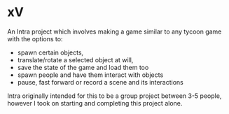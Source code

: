 # xV

An Intra project which involves making a game similar to any tycoon game with the options to:

* spawn certain objects, 
* translate/rotate a selected object at will,
* save the state of the game and load them too
* spawn people and have them interact with objects
* pause, fast forward or record a scene and its interactions

Intra originally intended for this to be a group project between 3-5 people,
however I took on starting and completing this project alone.
